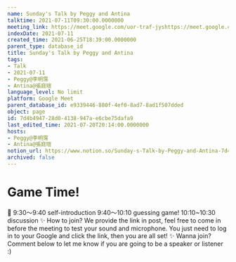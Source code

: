 ```yaml
---
name: Sunday's Talk by Peggy and Antina
talktime: 2021-07-11T09:30:00.0000000
meeting_link: https://meet.google.com/uor-traf-jyshttps://meet.google.com/uor-traf-jys
indexDate: 2021-07-11
created_time: 2021-06-25T18:39:00.0000000
parent_type: database_id
title: Sunday's Talk by Peggy and Antina
tags:
- Talk
- 2021-07-11
- Peggy@李明霈
- Antina@張庭瑄
language_level: No limit
platform: Google Meet
parent_database_id: e9339446-880f-4ef0-8ad7-8ad1f507dded
object: page
id: 7d4b4947-28d0-4138-947a-e6cbe75dafa9
last_edited_time: 2021-07-20T20:14:00.0000000
hosts:
- Peggy@李明霈
- Antina@張庭瑄
notion_url: https://www.notion.so/Sunday-s-Talk-by-Peggy-and-Antina-7d4b494728d04138947ae6cbe75dafa9
archived: false
---
```



# Game Time!
📅
9:30～9:40 self-introduction
9:40～10:10 guessing game!
10:10~10:30 discussion
✨
How to join?
We provide the link in post, feel free to come in before the meeting to test your sound and microphone. You just need to log in to your Google and click the link, then you are all set!
✨
Wanna join?
Comment below to let me know if you are going to be a speaker or listener :)


